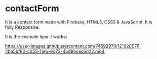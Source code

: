 # contactForm
It is a contact form made with Firebase, HTML5, CSS3 &amp; JavaScript. It is fully Responsive.

It is the example hpw it works:

https://user-images.githubusercontent.com/74592979/121920076-4ba5bf80-cd55-11eb-9d72-4bd9bcec6d22.mp4


